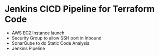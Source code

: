 # Jenkins CICD Pipeline for Terraform Code
- AWS EC2 Instance launch
- Security Group to allow SSH port in Inbound
- SonarQube to do Static Code Analysis
- Jenkins Pipeline
